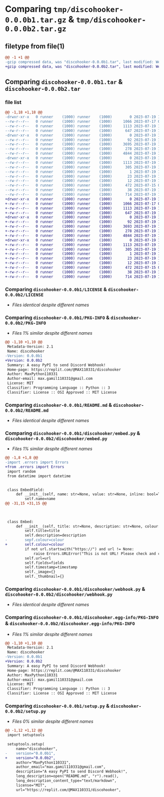 # Comparing `tmp/discohooker-0.0.0b1.tar.gz` & `tmp/discohooker-0.0.0b2.tar.gz`

## filetype from file(1)

```diff
@@ -1 +1 @@
-gzip compressed data, was "discohooker-0.0.0b1.tar", last modified: Wed Jul 19 15:15:35 2023, max compression
+gzip compressed data, was "discohooker-0.0.0b2.tar", last modified: Wed Jul 19 15:31:52 2023, max compression
```

## Comparing `discohooker-0.0.0b1.tar` & `discohooker-0.0.0b2.tar`

### file list

```diff
@@ -1,18 +1,18 @@
-drwxr-xr-x   0 runner    (1000) runner    (1000)        0 2023-07-19 15:15:35.859805 discohooker-0.0.0b1/
--rw-r--r--   0 runner    (1000) runner    (1000)     1066 2023-07-17 08:42:29.000000 discohooker-0.0.0b1/LICENSE
--rw-r--r--   0 runner    (1000) runner    (1000)     1113 2023-07-19 15:15:35.859805 discohooker-0.0.0b1/PKG-INFO
--rw-r--r--   0 runner    (1000) runner    (1000)      647 2023-07-19 15:15:07.000000 discohooker-0.0.0b1/README.md
-drwxr-xr-x   0 runner    (1000) runner    (1000)        0 2023-07-19 15:15:35.855805 discohooker-0.0.0b1/discohooker/
--rw-r--r--   0 runner    (1000) runner    (1000)       92 2023-07-19 13:55:35.000000 discohooker-0.0.0b1/discohooker/__init__.py
--rw-r--r--   0 runner    (1000) runner    (1000)     3695 2023-07-19 14:18:21.000000 discohooker-0.0.0b1/discohooker/embed.py
--rw-r--r--   0 runner    (1000) runner    (1000)      278 2023-07-19 15:15:06.000000 discohooker-0.0.0b1/discohooker/errors.py
--rw-r--r--   0 runner    (1000) runner    (1000)     4844 2023-07-19 15:15:06.000000 discohooker-0.0.0b1/discohooker/webhook.py
-drwxr-xr-x   0 runner    (1000) runner    (1000)        0 2023-07-19 15:15:35.859805 discohooker-0.0.0b1/discohooker.egg-info/
--rw-r--r--   0 runner    (1000) runner    (1000)     1113 2023-07-19 15:15:35.000000 discohooker-0.0.0b1/discohooker.egg-info/PKG-INFO
--rw-r--r--   0 runner    (1000) runner    (1000)      305 2023-07-19 15:15:35.000000 discohooker-0.0.0b1/discohooker.egg-info/SOURCES.txt
--rw-r--r--   0 runner    (1000) runner    (1000)        1 2023-07-19 15:15:35.000000 discohooker-0.0.0b1/discohooker.egg-info/dependency_links.txt
--rw-r--r--   0 runner    (1000) runner    (1000)       23 2023-07-19 15:15:35.000000 discohooker-0.0.0b1/discohooker.egg-info/requires.txt
--rw-r--r--   0 runner    (1000) runner    (1000)       12 2023-07-19 15:15:35.000000 discohooker-0.0.0b1/discohooker.egg-info/top_level.txt
--rw-r--r--   0 runner    (1000) runner    (1000)      472 2023-07-15 08:52:33.000000 discohooker-0.0.0b1/pyproject.toml
--rw-r--r--   0 runner    (1000) runner    (1000)       38 2023-07-19 15:15:35.859805 discohooker-0.0.0b1/setup.cfg
--rw-r--r--   0 runner    (1000) runner    (1000)      714 2023-07-19 14:03:39.000000 discohooker-0.0.0b1/setup.py
+drwxr-xr-x   0 runner    (1000) runner    (1000)        0 2023-07-19 15:31:52.923751 discohooker-0.0.0b2/
+-rw-r--r--   0 runner    (1000) runner    (1000)     1066 2023-07-17 08:42:29.000000 discohooker-0.0.0b2/LICENSE
+-rw-r--r--   0 runner    (1000) runner    (1000)     1113 2023-07-19 15:31:52.919751 discohooker-0.0.0b2/PKG-INFO
+-rw-r--r--   0 runner    (1000) runner    (1000)      647 2023-07-19 15:15:07.000000 discohooker-0.0.0b2/README.md
+drwxr-xr-x   0 runner    (1000) runner    (1000)        0 2023-07-19 15:31:52.915751 discohooker-0.0.0b2/discohooker/
+-rw-r--r--   0 runner    (1000) runner    (1000)       92 2023-07-19 13:55:35.000000 discohooker-0.0.0b2/discohooker/__init__.py
+-rw-r--r--   0 runner    (1000) runner    (1000)     3693 2023-07-19 15:29:36.000000 discohooker-0.0.0b2/discohooker/embed.py
+-rw-r--r--   0 runner    (1000) runner    (1000)      278 2023-07-19 15:15:06.000000 discohooker-0.0.0b2/discohooker/errors.py
+-rw-r--r--   0 runner    (1000) runner    (1000)     4844 2023-07-19 15:15:06.000000 discohooker-0.0.0b2/discohooker/webhook.py
+drwxr-xr-x   0 runner    (1000) runner    (1000)        0 2023-07-19 15:31:52.919751 discohooker-0.0.0b2/discohooker.egg-info/
+-rw-r--r--   0 runner    (1000) runner    (1000)     1113 2023-07-19 15:31:52.000000 discohooker-0.0.0b2/discohooker.egg-info/PKG-INFO
+-rw-r--r--   0 runner    (1000) runner    (1000)      305 2023-07-19 15:31:52.000000 discohooker-0.0.0b2/discohooker.egg-info/SOURCES.txt
+-rw-r--r--   0 runner    (1000) runner    (1000)        1 2023-07-19 15:31:52.000000 discohooker-0.0.0b2/discohooker.egg-info/dependency_links.txt
+-rw-r--r--   0 runner    (1000) runner    (1000)       23 2023-07-19 15:31:52.000000 discohooker-0.0.0b2/discohooker.egg-info/requires.txt
+-rw-r--r--   0 runner    (1000) runner    (1000)       12 2023-07-19 15:31:52.000000 discohooker-0.0.0b2/discohooker.egg-info/top_level.txt
+-rw-r--r--   0 runner    (1000) runner    (1000)      472 2023-07-15 08:52:33.000000 discohooker-0.0.0b2/pyproject.toml
+-rw-r--r--   0 runner    (1000) runner    (1000)       38 2023-07-19 15:31:52.923751 discohooker-0.0.0b2/setup.cfg
+-rw-r--r--   0 runner    (1000) runner    (1000)      714 2023-07-19 15:30:53.000000 discohooker-0.0.0b2/setup.py
```

### Comparing `discohooker-0.0.0b1/LICENSE` & `discohooker-0.0.0b2/LICENSE`

 * *Files identical despite different names*

### Comparing `discohooker-0.0.0b1/PKG-INFO` & `discohooker-0.0.0b2/PKG-INFO`

 * *Files 1% similar despite different names*

```diff
@@ -1,10 +1,10 @@
 Metadata-Version: 2.1
 Name: discohooker
-Version: 0.0.0b1
+Version: 0.0.0b2
 Summary: A easy PyPI to send Discord Webhook!
 Home-page: https://replit.com/@MAX110331/discohooker
 Author: MaxPython110331
 Author-email: max.gamil110331@gmail.com
 License: MIT
 Classifier: Programming Language :: Python :: 3
 Classifier: License :: OSI Approved :: MIT License
```

### Comparing `discohooker-0.0.0b1/README.md` & `discohooker-0.0.0b2/README.md`

 * *Files identical despite different names*

### Comparing `discohooker-0.0.0b1/discohooker/embed.py` & `discohooker-0.0.0b2/discohooker/embed.py`

 * *Files 1% similar despite different names*

```diff
@@ -1,8 +1,8 @@
-import .errors import Errors
+from .errors import Errors
 import random
 from datetime import datetime
 
 
 class EmbedField:
     def __init__(self, name: str=None, value: str=None, inline: bool=True):
         self.name=name
@@ -31,15 +31,15 @@
         
 
 
 class Embed:
     def __init__(self, title: str=None, description: str=None, colour: str=0xffffff, url: str=None, fields: list[EmbedField]=[], timestamp: datetime.datetime=None):
         self.title=title
         self.description=description
-        sepf.colour=colour
+        self.colour=colour
         if not url.startswith("https://") and url != None:
             raise Errors.URLError("This is not URL! Please check and change your URL!")
         self.url=url
         self.fields=fields
         self.timestamp=timestamp
         self._image={}
         self._thumbnail={}
```

### Comparing `discohooker-0.0.0b1/discohooker/webhook.py` & `discohooker-0.0.0b2/discohooker/webhook.py`

 * *Files identical despite different names*

### Comparing `discohooker-0.0.0b1/discohooker.egg-info/PKG-INFO` & `discohooker-0.0.0b2/discohooker.egg-info/PKG-INFO`

 * *Files 1% similar despite different names*

```diff
@@ -1,10 +1,10 @@
 Metadata-Version: 2.1
 Name: discohooker
-Version: 0.0.0b1
+Version: 0.0.0b2
 Summary: A easy PyPI to send Discord Webhook!
 Home-page: https://replit.com/@MAX110331/discohooker
 Author: MaxPython110331
 Author-email: max.gamil110331@gmail.com
 License: MIT
 Classifier: Programming Language :: Python :: 3
 Classifier: License :: OSI Approved :: MIT License
```

### Comparing `discohooker-0.0.0b1/setup.py` & `discohooker-0.0.0b2/setup.py`

 * *Files 0% similar despite different names*

```diff
@@ -1,12 +1,12 @@
 import setuptools
 
 setuptools.setup(
     name="discohooker",
-    version="0.0.0b1",
+    version="0.0.0b2",
     author="MaxPython110331",
     author_email="max.gamil110331@gmail.com",
     description="A easy PyPI to send Discord Webhook!",
     long_description=open("README.md", "r").read(),
     long_description_content_type="text/markdown",
     license="MIT",
     url="https://replit.com/@MAX110331/discohooker",
```

